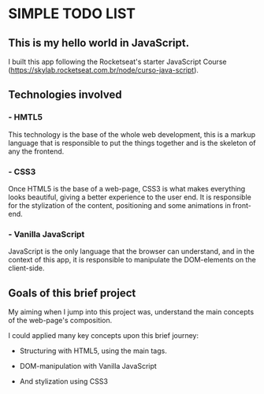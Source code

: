 # SIMPLE TODO LIST

## This is my hello world in JavaScript.

I built this app following the Rocketseat's starter JavaScript Course (https://skylab.rocketseat.com.br/node/curso-java-script).

## Technologies involved

### - HMTL5

This technology is the base of the whole web development, this is a markup language that is responsible to put the things together and is the skeleton of any the frontend.

### - CSS3

Once HTML5 is the base of a web-page, CSS3 is what makes everything looks beautiful, giving a better experience to the user end. It is responsible for the stylization of the content, positioning and some animations in front-end.

### - Vanilla JavaScript

JavaScript is the only language that the browser can understand, and in the context of this app, it is responsible to manipulate the DOM-elements on the client-side.

## Goals of this brief project

My aiming when I jump into this project was, understand the main concepts of the web-page's composition.

I could applied many key concepts upon this brief journey:

- Structuring with HTML5, using the main tags.

- DOM-manipulation with Vanilla JavaScript

- And stylization using CSS3
